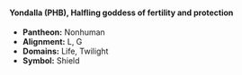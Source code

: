 #### Yondalla (PHB), Halfling goddess of fertility and protection
- **Pantheon:** Nonhuman
- **Alignment:** L, G
- **Domains:** Life, Twilight
- **Symbol:** Shield